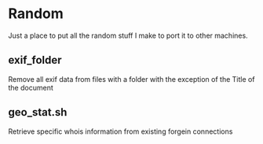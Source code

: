 # Random

Just a place to put all the random stuff I make to port it to other machines.

## exif_folder
Remove all exif data from files with a folder with the exception of the Title of the document

## geo_stat.sh
Retrieve specific whois information from existing forgein connections
